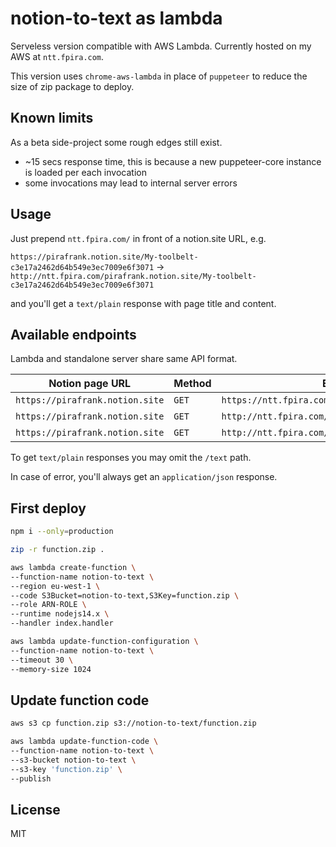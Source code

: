 # notion-to-text as lambda

Serveless version compatible with AWS Lambda. Currently hosted on my AWS at `ntt.fpira.com`.

This version uses `chrome-aws-lambda` in place of `puppeteer` to reduce the size of zip package to deploy.

## Known limits

As a beta side-project some rough edges still exist.

- ~15 secs response time, this is because a new puppeteer-core instance is loaded per each invocation
- some invocations may lead to internal server errors

## Usage

Just prepend `ntt.fpira.com/` in front of a notion.site URL, e.g.

`https://pirafrank.notion.site/My-toolbelt-c3e17a2462d64b549e3ec7009e6f3071` -> `http://ntt.fpira.com/pirafrank.notion.site/My-toolbelt-c3e17a2462d64b549e3ec7009e6f3071`

and you'll get a `text/plain` response with page title and content.

## Available endpoints

Lambda and standalone server share same API format.

Notion page URL|Method|Endpoint|Response type
---|---|---|---
`https://pirafrank.notion.site`|`GET`|`https://ntt.fpira.com/json/pirafrank.notion.site`|application/json
`https://pirafrank.notion.site`|`GET`|`http://ntt.fpira.com/raw/pirafrank.notion.site`|text/plain
`https://pirafrank.notion.site`|`GET`|`http://ntt.fpira.com/text/pirafrank.notion.site`|text/plain

To get `text/plain` responses you may omit the `/text` path.

In case of error, you'll always get an `application/json` response.

## First deploy

```sh
npm i --only=production

zip -r function.zip .

aws lambda create-function \
--function-name notion-to-text \
--region eu-west-1 \
--code S3Bucket=notion-to-text,S3Key=function.zip \
--role ARN-ROLE \
--runtime nodejs14.x \
--handler index.handler

aws lambda update-function-configuration \
--function-name notion-to-text \
--timeout 30 \
--memory-size 1024
```

## Update function code

```sh
aws s3 cp function.zip s3://notion-to-text/function.zip

aws lambda update-function-code \
--function-name notion-to-text \
--s3-bucket notion-to-text \
--s3-key 'function.zip' \
--publish
```

## License

MIT
